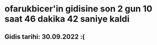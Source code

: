 # ofarukbicer'in gidisine son 2 gun 10 saat 46 dakika 42 saniye kaldi

## Gidis tarihi: 30.09.2022 :(